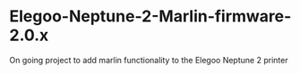 # Elegoo-Neptune-2-Marlin-firmware-2.0.x
On going project to add marlin functionality to the Elegoo Neptune 2 printer
